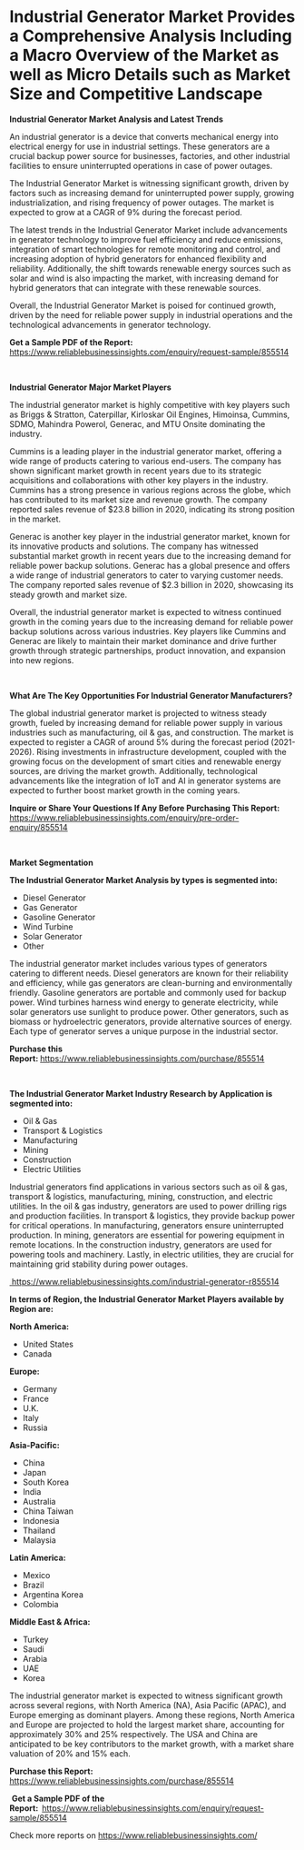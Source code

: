 <p><h1>Industrial Generator Market Provides a Comprehensive Analysis Including a Macro Overview of the Market as well as Micro Details such as Market Size and Competitive Landscape</h1></p><p><strong>Industrial Generator Market Analysis and Latest Trends</strong></p>
<p><p>An industrial generator is a device that converts mechanical energy into electrical energy for use in industrial settings. These generators are a crucial backup power source for businesses, factories, and other industrial facilities to ensure uninterrupted operations in case of power outages.</p><p>The Industrial Generator Market is witnessing significant growth, driven by factors such as increasing demand for uninterrupted power supply, growing industrialization, and rising frequency of power outages. The market is expected to grow at a CAGR of 9% during the forecast period.</p><p>The latest trends in the Industrial Generator Market include advancements in generator technology to improve fuel efficiency and reduce emissions, integration of smart technologies for remote monitoring and control, and increasing adoption of hybrid generators for enhanced flexibility and reliability. Additionally, the shift towards renewable energy sources such as solar and wind is also impacting the market, with increasing demand for hybrid generators that can integrate with these renewable sources.</p><p>Overall, the Industrial Generator Market is poised for continued growth, driven by the need for reliable power supply in industrial operations and the technological advancements in generator technology.</p></p>
<p><strong>Get a Sample PDF of the Report:&nbsp;</strong> <a href="https://www.reliablebusinessinsights.com/enquiry/request-sample/855514">https://www.reliablebusinessinsights.com/enquiry/request-sample/855514</a></p>
<p>&nbsp;</p>
<p><strong>Industrial Generator Major Market Players</strong></p>
<p><p>The industrial generator market is highly competitive with key players such as Briggs & Stratton, Caterpillar, Kirloskar Oil Engines, Himoinsa, Cummins, SDMO, Mahindra Powerol, Generac, and MTU Onsite dominating the industry. </p><p>Cummins is a leading player in the industrial generator market, offering a wide range of products catering to various end-users. The company has shown significant market growth in recent years due to its strategic acquisitions and collaborations with other key players in the industry. Cummins has a strong presence in various regions across the globe, which has contributed to its market size and revenue growth. The company reported sales revenue of $23.8 billion in 2020, indicating its strong position in the market.</p><p>Generac is another key player in the industrial generator market, known for its innovative products and solutions. The company has witnessed substantial market growth in recent years due to the increasing demand for reliable power backup solutions. Generac has a global presence and offers a wide range of industrial generators to cater to varying customer needs. The company reported sales revenue of $2.3 billion in 2020, showcasing its steady growth and market size.</p><p>Overall, the industrial generator market is expected to witness continued growth in the coming years due to the increasing demand for reliable power backup solutions across various industries. Key players like Cummins and Generac are likely to maintain their market dominance and drive further growth through strategic partnerships, product innovation, and expansion into new regions.</p></p>
<p>&nbsp;</p>
<p><strong>What Are The Key Opportunities For Industrial Generator Manufacturers?</strong></p>
<p><p>The global industrial generator market is projected to witness steady growth, fueled by increasing demand for reliable power supply in various industries such as manufacturing, oil & gas, and construction. The market is expected to register a CAGR of around 5% during the forecast period (2021-2026). Rising investments in infrastructure development, coupled with the growing focus on the development of smart cities and renewable energy sources, are driving the market growth. Additionally, technological advancements like the integration of IoT and AI in generator systems are expected to further boost market growth in the coming years.</p></p>
<p><strong>Inquire or Share Your Questions If Any Before Purchasing This Report:</strong> <a href="https://www.reliablebusinessinsights.com/enquiry/pre-order-enquiry/855514">https://www.reliablebusinessinsights.com/enquiry/pre-order-enquiry/855514</a></p>
<p>&nbsp;</p>
<p><strong>Market Segmentation</strong></p>
<p><strong>The Industrial Generator Market Analysis by types is segmented into:</strong></p>
<p><ul><li>Diesel Generator</li><li>Gas Generator</li><li>Gasoline Generator</li><li>Wind Turbine</li><li>Solar Generator</li><li>Other</li></ul></p>
<p><p>The industrial generator market includes various types of generators catering to different needs. Diesel generators are known for their reliability and efficiency, while gas generators are clean-burning and environmentally friendly. Gasoline generators are portable and commonly used for backup power. Wind turbines harness wind energy to generate electricity, while solar generators use sunlight to produce power. Other generators, such as biomass or hydroelectric generators, provide alternative sources of energy. Each type of generator serves a unique purpose in the industrial sector.</p></p>
<p><strong>Purchase this Report:&nbsp;</strong><a href="https://www.reliablebusinessinsights.com/purchase/855514">https://www.reliablebusinessinsights.com/purchase/855514</a></p>
<p>&nbsp;</p>
<p><strong>The Industrial Generator Market Industry Research by Application is segmented into:</strong></p>
<p><ul><li>Oil & Gas</li><li>Transport & Logistics</li><li>Manufacturing</li><li>Mining</li><li>Construction</li><li>Electric Utilities</li></ul></p>
<p><p>Industrial generators find applications in various sectors such as oil & gas, transport & logistics, manufacturing, mining, construction, and electric utilities. In the oil & gas industry, generators are used to power drilling rigs and production facilities. In transport & logistics, they provide backup power for critical operations. In manufacturing, generators ensure uninterrupted production. In mining, generators are essential for powering equipment in remote locations. In the construction industry, generators are used for powering tools and machinery. Lastly, in electric utilities, they are crucial for maintaining grid stability during power outages.</p></p>
<p><a href="https://www.reliablebusinessinsights.com/industrial-generator-r855514">&nbsp;https://www.reliablebusinessinsights.com/industrial-generator-r855514</a></p>
<p><strong>In terms of Region, the Industrial Generator Market Players available by Region are:</strong></p>
<p>
    <p> <strong> North America: </strong>
        <ul>
            <li>United States</li>
            <li>Canada</li>
        </ul>
        </p> 
    <p> <strong> Europe: </strong>
        <ul>
            <li>Germany</li>
            <li>France</li>
            <li>U.K.</li>
            <li>Italy</li>
            <li>Russia</li>
        </ul>
        </p> 
    <p> <strong> Asia-Pacific: </strong>
        <ul>
            <li>China</li>
            <li>Japan</li>
            <li>South Korea</li>
            <li>India</li>
            <li>Australia</li>
            <li>China Taiwan</li>
            <li>Indonesia</li>
            <li>Thailand</li>
            <li>Malaysia</li>
        </ul>
        </p> 
    <p> <strong> Latin America: </strong>
        <ul>
            <li>Mexico</li>
            <li>Brazil</li>
            <li>Argentina Korea</li>
            <li>Colombia</li>
        </ul>
        </p> 
    <p> <strong> Middle East & Africa: </strong>
        <ul>
            <li>Turkey</li>
            <li>Saudi</li>
            <li>Arabia</li>
            <li>UAE</li>
            <li>Korea</li>
        </ul>
    </p>
    </p>
<p><p>The industrial generator market is expected to witness significant growth across several regions, with North America (NA), Asia Pacific (APAC), and Europe emerging as dominant players. Among these regions, North America and Europe are projected to hold the largest market share, accounting for approximately 30% and 25% respectively. The USA and China are anticipated to be key contributors to the market growth, with a market share valuation of 20% and 15% each.</p></p>
<p><strong>Purchase this Report: </strong><a href="https://www.reliablebusinessinsights.com/purchase/855514">https://www.reliablebusinessinsights.com/purchase/855514</a></p>
<p>&nbsp;<strong>Get a Sample PDF of the Report:&nbsp;&nbsp;</strong><a href="https://www.reliablebusinessinsights.com/enquiry/request-sample/855514">https://www.reliablebusinessinsights.com/enquiry/request-sample/855514</a></p>
<p><strong></strong></p>
<p>Check more reports on <a href="https://www.reliablebusinessinsights.com/">https://www.reliablebusinessinsights.com/</a></p>